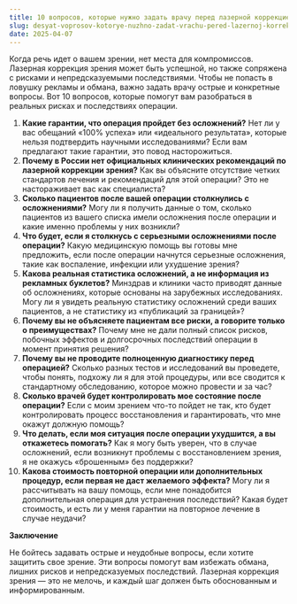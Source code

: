 ```yaml
---
title: 10 вопросов, которые нужно задать врачу перед лазерной коррекцией зрения
slug: desyat-voprosov-kotorye-nuzhno-zadat-vrachu-pered-lazernoj-korrekcziej-zreniya
date: 2025-04-07
---
```

Когда речь идет о вашем зрении, нет места для компромиссов. Лазерная коррекция зрения может быть успешной, но также сопряжена с рисками и непредсказуемыми последствиями. Чтобы не попасть в ловушку рекламы и обмана, важно задать врачу острые и конкретные вопросы. Вот 10 вопросов, которые помогут вам разобраться в реальных рисках и последствиях операции.

<ol class="wp-block-list">
  <li>
    <strong>Какие гарантии, что операция пройдет без осложнений?</strong> Нет ли у вас обещаний «100% успеха» или «идеального результата», которые нельзя подтвердить научными исследованиями? Если вам предлагают такие гарантии, это повод насторожиться.
  </li>
  <li>
    <strong>Почему в России нет официальных клинических рекомендаций по лазерной коррекции зрения?</strong> Как вы объясните отсутствие четких стандартов лечения и рекомендаций для этой операции? Это не настораживает вас как специалиста?
  </li>
  <li>
    <strong>Сколько пациентов после вашей операции столкнулись с осложнениями?</strong> Могу ли я получить данные о том, сколько пациентов из вашего списка имели осложнения после операции и какие именно проблемы у них возникли?
  </li>
  <li>
    <strong>Что будет, если я столкнусь с серьезными осложнениями после операции?</strong> Какую медицинскую помощь вы готовы мне предложить, если после операции начнутся серьезные осложнения, такие как воспаление, инфекции или ухудшение зрения?
  </li>
  <li>
    <strong>Какова реальная статистика осложнений, а не информация из рекламных буклетов?</strong> Минздрав и клиники часто приводят данные об осложнениях, которые основаны на зарубежных исследованиях. Могу ли я увидеть реальную статистику осложнений среди ваших пациентов, а не статистику из «публикаций за границей»?
  </li>
  <li>
    <strong>Почему вы не объясняете пациентам все риски, а говорите только о преимуществах?</strong> Почему мне не дали полный список рисков, побочных эффектов и долгосрочных последствий операции в момент принятия решения?
  </li>
  <li>
    <strong>Почему вы не проводите полноценную диагностику перед операцией?</strong> Сколько разных тестов и исследований вы проведете, чтобы понять, подхожу ли я для этой процедуры, или все сводится к стандартному обследованию, которое можно провести и за час?
  </li>
  <li>
    <strong>Сколько врачей будет контролировать мое состояние после операции?</strong> Если с моим зрением что-то пойдет не так, кто будет контролировать процесс восстановления и гарантировать, что мне окажут должную помощь?
  </li>
  <li>
    <strong>Что делать, если моя ситуация после операции ухудшится, а вы откажетесь помогать?</strong> Как я могу быть уверен, что в случае осложнений, если возникнут проблемы с восстановлением зрения, я не окажусь «брошенным» без поддержки?
  </li>
  <li>
    <strong>Какова стоимость повторной операции или дополнительных процедур, если первая не даст желаемого эффекта?</strong> Могу ли я рассчитывать на вашу помощь, если мне понадобится дополнительная операция для устранения последствий? Какая будет стоимость, и есть ли у меня гарантии на повторное лечение в случае неудачи?
  </li>
</ol>

**Заключение**

Не бойтесь задавать острые и неудобные вопросы, если хотите защитить свое зрение. Эти вопросы помогут вам избежать обмана, лишних рисков и непредсказуемых последствий. Лазерная коррекция зрения — это не мелочь, и каждый шаг должен быть обоснованным и информированным.